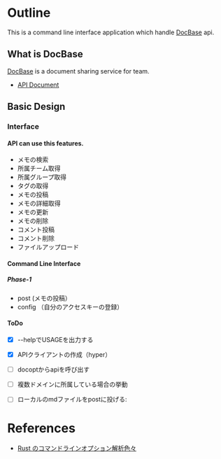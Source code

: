 # Outline
This is a command line interface application which handle [DocBase](https://docbase.io/) api.

## What is DocBase
[DocBase](https://docbase.io/) is a document sharing service for team.  

- [API Document](https://help.docbase.io/posts/45703)

## Basic Design
### Interface
#### API can use this features.
- メモの検索
- 所属チーム取得
- 所属グループ取得
- タグの取得
- メモの投稿
- メモの詳細取得
- メモの更新
- メモの削除
- コメント投稿
- コメント削除
- ファイルアップロード

#### Command Line Interface
##### Phase-1
- post (メモの投稿）
- config （自分のアクセスキーの登録）

#### ToDo
- [x] --helpでUSAGEを出力する
- [x] APIクライアントの作成（hyper）
- [ ] docoptからapiを呼び出す

- [ ] 複数ドメインに所属している場合の挙動
- [ ] ローカルのmdファイルをpostに投げる:


# References
- [Rust のコマンドラインオプション解析色々](http://ubnt-intrepid.hatenablog.com/entry/rust_commandline_parsers)
